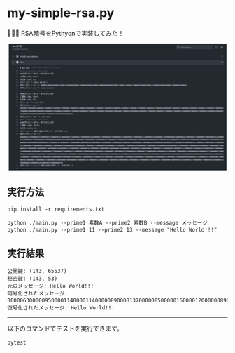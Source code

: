 # my-simple-rsa.py

🦢🦢🦢 RSA暗号をPythyonで実装してみた！  

![成果物](./docs/img/fruit.png)  

## 実行方法

```shell
pip install -r requirements.txt
```

```shell
python ./main.py --prime1 素数A --prime2 素数B --message メッセージ
python ./main.py --prime1 11 --prime2 13 --message "Hello World!!!"
```

## 実行結果

```shell
公開鍵: (143, 65537)
秘密鍵: (143, 53)
元のメッセージ: Hello World!!!
暗号化されたメッセージ: 0000063000009500001140000114000008900001370000085000001600001200000089000008200001140000133000013700000850000069000013700000850000069000013700000850000069
復号化されたメッセージ: Hello World!!!
```

---

以下のコマンドでテストを実行できます。  

```shell
pytest
```
